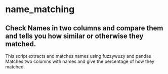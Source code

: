 # name_matching
## Check Names in two columns and compare them and tells you how similar or otherwise they matched. 
This script extracts and matches names using fuzzywuzy and pandas 
Matches two columns with names and give the percentage of how they matched. 
